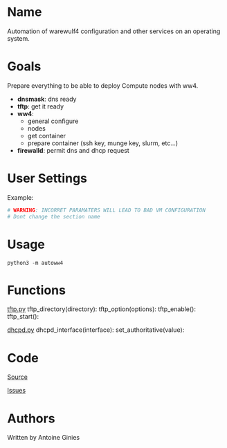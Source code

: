 # Name

Automation of warewulf4 configuration and other services on an operating system.

# Goals

Prepare everything to be able to deploy Compute nodes with ww4.

* **dnsmask**: dns ready
* **tftp**: get it ready
* **ww4**:
    * general configure
    * nodes
    * get container
    * prepare container (ssh key, munge key, slurm, etc...)
* **firewalld**: permit dns and dhcp request

# User Settings

Example:
```yaml
# WARNING: INCORRET PARAMATERS WILL LEAD TO BAD VM CONFIGURATION
# Dont change the section name
```

# Usage

```
python3 -m autoww4
```

# Functions

[tftp.py](src/autoww4/tftp.py)
tftp_directory(directory):
tftp_option(options):
tftp_enable():
tftp_start():

[dhcpd.py](src/autoww4/dhcpd.py)
dhcpd_interface(interface):
set_authoritative(value):

# Code

[Source](https://github.com/aginies/autoww4)

[Issues](https://github.com/aginies/autoww4/issues)

# Authors

Written by Antoine Ginies

